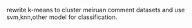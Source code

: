 rewrite k-means to cluster meiruan comment datasets and use svm,knn,other model for classification.
